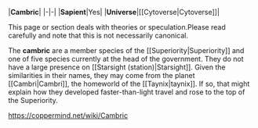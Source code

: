 |**Cambric**|
|-|-|
|**Sapient**|Yes|
|**Universe**|[[Cytoverse\|Cytoverse]]|

This page or section deals with theories or speculation.Please read carefully and note that this is not necessarily canonical.

The **cambric** are a member species of the [[Superiority\|Superiority]] and one of five species currently at the head of the government. They do not have a large presence on [[Starsight (station)\|Starsight]].
Given the similarities in their names, they may come from the planet [[Cambri\|Cambri]], the homeworld of the [[Taynix\|taynix]]. If so, that might explain how they developed faster-than-light travel and rose to the top of the Superiority.



https://coppermind.net/wiki/Cambric
